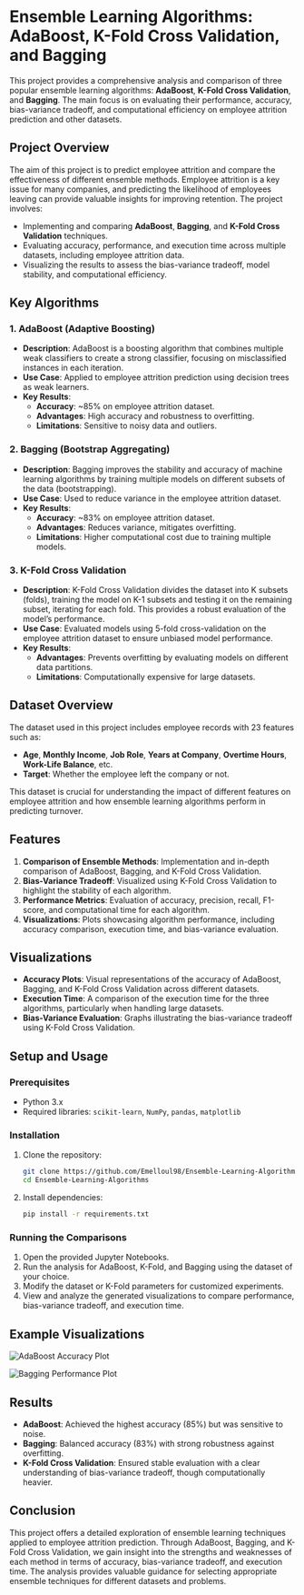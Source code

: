 # Ensemble Learning Algorithms: AdaBoost, K-Fold Cross Validation, and Bagging

This project provides a comprehensive analysis and comparison of three popular ensemble learning algorithms: **AdaBoost**, **K-Fold Cross Validation**, and **Bagging**. The main focus is on evaluating their performance, accuracy, bias-variance tradeoff, and computational efficiency on employee attrition prediction and other datasets.

## Project Overview
The aim of this project is to predict employee attrition and compare the effectiveness of different ensemble methods. Employee attrition is a key issue for many companies, and predicting the likelihood of employees leaving can provide valuable insights for improving retention. The project involves:

- Implementing and comparing **AdaBoost**, **Bagging**, and **K-Fold Cross Validation** techniques.
- Evaluating accuracy, performance, and execution time across multiple datasets, including employee attrition data.
- Visualizing the results to assess the bias-variance tradeoff, model stability, and computational efficiency.

## Key Algorithms

### 1. **AdaBoost (Adaptive Boosting)**
   - **Description**: AdaBoost is a boosting algorithm that combines multiple weak classifiers to create a strong classifier, focusing on misclassified instances in each iteration.
   - **Use Case**: Applied to employee attrition prediction using decision trees as weak learners.
   - **Key Results**:
     - **Accuracy**: ~85% on employee attrition dataset.
     - **Advantages**: High accuracy and robustness to overfitting.
     - **Limitations**: Sensitive to noisy data and outliers.

### 2. **Bagging (Bootstrap Aggregating)**
   - **Description**: Bagging improves the stability and accuracy of machine learning algorithms by training multiple models on different subsets of the data (bootstrapping).
   - **Use Case**: Used to reduce variance in the employee attrition dataset.
   - **Key Results**:
     - **Accuracy**: ~83% on employee attrition dataset.
     - **Advantages**: Reduces variance, mitigates overfitting.
     - **Limitations**: Higher computational cost due to training multiple models.

### 3. **K-Fold Cross Validation**
   - **Description**: K-Fold Cross Validation divides the dataset into K subsets (folds), training the model on K-1 subsets and testing it on the remaining subset, iterating for each fold. This provides a robust evaluation of the model’s performance.
   - **Use Case**: Evaluated models using 5-fold cross-validation on the employee attrition dataset to ensure unbiased model performance.
   - **Key Results**:
     - **Advantages**: Prevents overfitting by evaluating models on different data partitions.
     - **Limitations**: Computationally expensive for large datasets.

## Dataset Overview
The dataset used in this project includes employee records with 23 features such as:
- **Age**, **Monthly Income**, **Job Role**, **Years at Company**, **Overtime Hours**, **Work-Life Balance**, etc.
- **Target**: Whether the employee left the company or not.

This dataset is crucial for understanding the impact of different features on employee attrition and how ensemble learning algorithms perform in predicting turnover.

## Features
1. **Comparison of Ensemble Methods**: Implementation and in-depth comparison of AdaBoost, Bagging, and K-Fold Cross Validation.
2. **Bias-Variance Tradeoff**: Visualized using K-Fold Cross Validation to highlight the stability of each algorithm.
3. **Performance Metrics**: Evaluation of accuracy, precision, recall, F1-score, and computational time for each algorithm.
4. **Visualizations**: Plots showcasing algorithm performance, including accuracy comparison, execution time, and bias-variance evaluation.

## Visualizations

- **Accuracy Plots**: Visual representations of the accuracy of AdaBoost, Bagging, and K-Fold Cross Validation across different datasets.
- **Execution Time**: A comparison of the execution time for the three algorithms, particularly when handling large datasets.
- **Bias-Variance Evaluation**: Graphs illustrating the bias-variance tradeoff using K-Fold Cross Validation.

## Setup and Usage

### Prerequisites
- Python 3.x
- Required libraries: `scikit-learn`, `NumPy`, `pandas`, `matplotlib`

### Installation
1. Clone the repository:
   ```bash
   git clone https://github.com/Emelloul98/Ensemble-Learning-Algorithms.git
   cd Ensemble-Learning-Algorithms
   ```
   
2. Install dependencies:
   ```bash
   pip install -r requirements.txt
   ```

### Running the Comparisons
1. Open the provided Jupyter Notebooks.
2. Run the analysis for AdaBoost, K-Fold, and Bagging using the dataset of your choice.
3. Modify the dataset or K-Fold parameters for customized experiments.
4. View and analyze the generated visualizations to compare performance, bias-variance tradeoff, and execution time.

## Example Visualizations

![AdaBoost Accuracy Plot](https://github.com/Emelloul98/Ensemble-Learning-Algorithms-AdaBoost-K-Fold-Cross-Validation-and-Bagging/blob/main/adaboost.png)

![Bagging Performance Plot](https://github.com/Emelloul98/Ensemble-Learning-Algorithms-AdaBoost-K-Fold-Cross-Validation-and-Bagging/blob/main/feature%20selection.png)


## Results
- **AdaBoost**: Achieved the highest accuracy (85%) but was sensitive to noise.
- **Bagging**: Balanced accuracy (83%) with strong robustness against overfitting.
- **K-Fold Cross Validation**: Ensured stable evaluation with a clear understanding of bias-variance tradeoff, though computationally heavier.

## Conclusion
This project offers a detailed exploration of ensemble learning techniques applied to employee attrition prediction. Through AdaBoost, Bagging, and K-Fold Cross Validation, we gain insight into the strengths and weaknesses of each method in terms of accuracy, bias-variance tradeoff, and execution time. The analysis provides valuable guidance for selecting appropriate ensemble techniques for different datasets and problems.
